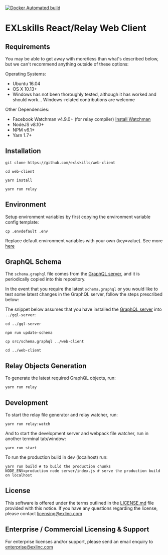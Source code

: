 [![Docker Automated build](https://img.shields.io/docker/automated/jrottenberg/ffmpeg.svg)](https://hub.docker.com/r/exlskills/web-client/)

# EXLskills React/Relay Web Client

## Requirements

You may be able to get away with more/less than what's described below, but we can't recommend anything outside of these options:

Operating Systems:

- Ubuntu 16.04
- OS X 10.13+
- Windows has not been thoroughly tested, although it has worked and should work... Windows-related contributions are welcome

Other Dependencies:

- Facebook Watchman v4.9.0+ (for relay compiler) [Install Watchman](https://facebook.github.io/watchman/docs/install.html)
- NodeJS v8.10+
- NPM v6.1+
- Yarn 1.7+

## Installation

```
git clone https://github.com/exlskills/web-client

cd web-client

yarn install

yarn run relay
```

## Environment

Setup environment variables by first copying the environment variable config template:

```
cp .envdefault .env
```

Replace default environment variables with your own (key=value). See more [here](https://github.com/motdotla/dotenv)

## GraphQL Schema

The `schema.graphql` file comes from the [GraphQL server](https://github.com/exlskills/gql-server), and it is periodically copied into this repository.

In the event that you require the latest `schema.graphql` or you would like to test some latest changes in the GraphQL server, follow the steps prescribed below:

The snippet below assumes that you have installed the [GraphQL server](https://github.com/exlskills/gql-server) into `../gql-server`:

```
cd ../gql-server

npm run update-schema

cp src/schema.graphql ../web-client

cd ../web-client
```

## Relay Objects Generation

To generate the latest required GraphQL objects, run:

```
yarn run relay
```

## Development

To start the relay file generator and relay watcher, run:

```
yarn run relay:watch
```

And to start the development server and webpack file watcher, run in another terminal tab/window:

```
yarn run start
```

To run the production build in dev (localhost) run:

```
yarn run build # to build the production chunks
NODE_ENV=production node server/index.js # serve the production build on localhost
```

## License

This software is offered under the terms outlined in the [LICENSE.md](LICENSE.md) file provided with this notice. If you have any questions regarding the license, please contact [licensing@exlinc.com](mailto:licensing@exlinc.com)

## Enterprise / Commercial Licensing & Support

For enterprise licenses and/or support, please send an email enquiry to [enterprise@exlinc.com](mailto:enterprise@exlinc.com)
